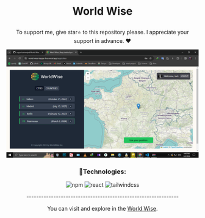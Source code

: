 



# <p align="center" color="#eb5e28">World Wise</p>

<p align="center">To support me, give star⭐ to this repository please.
I appreciate your support in advance. ❤</p>

<img src="public/Screenshot (114).png"/>


### <p align="center">🔧Technologies:</p>
<div align="center" >
  
![npm](https://img.shields.io/badge/npm-28b04e?style=for-the-badge&logo=npm&logoColor=white)
![react](https://img.shields.io/badge/react-28b04e?style=for-the-badge&logo=react&logoColor=white)
![tailwindcss](https://img.shields.io/badge/tailwindcss-28b04e?style=for-the-badge&logo=tailwindcss&logoColor=white)
  
</div>

<p align="center">--------------------------------------------------------------</p>
  
<p align="center">You can visit and explore in the <a href="https://world-wise-kappa-five.vercel.app/" target="_blank">World Wise</a>.</p>


